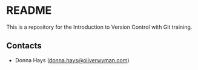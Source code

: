 # README

This is a repository for the Introduction to Version Control with Git training.

## Contacts

- Donna Hays (donna.hays@oliverwyman.com)